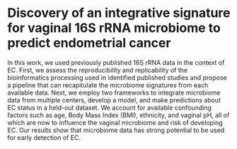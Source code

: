 # Discovery of an integrative signature for vaginal 16S rRNA microbiome to predict endometrial cancer 

In this work, we used previously published 16S rRNA data in the context of EC. First, we assess the reproducibility and replicability of the bioinformatics processing used in identified published studies and propose a pipeline that can recapitulate the microbiome signatures from each available data. Next, we employ two frameworks to integrate microbiome data from multiple centers, develop a model, and make predictions about EC status in a held-out dataset. We account for available confounding factors such as age, Body Mass Index (BMI), ethnicity, and vaginal pH, all of which are now to influence the vaginal microbiome and risk of developing EC. Our results show that microbiome data has strong potential to be used for early detection of EC.
